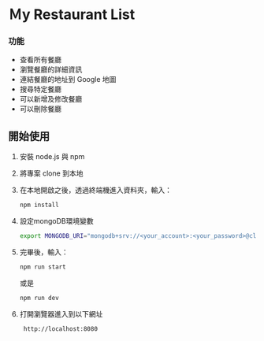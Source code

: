 # Ｍy Restaurant List
### 功能

- 查看所有餐廳
- 瀏覽餐廳的詳細資訊
- 連結餐廳的地址到 Google 地圖
- 搜尋特定餐廳
- 可以新增及修改餐廳
- 可以刪除餐廳

## 開始使用

1. 安裝 node.js 與 npm
2. 將專案 clone 到本地
3. 在本地開啟之後，透過終端機進入資料夾，輸入：

   ```bash
   npm install
   ```
4. 設定mongoDB環境變數

   ```bash
   export MONGODB_URI="mongodb+srv://<your_account>:<your_password>@cluster0.j9qlz5q.mongodb.net/restaurant-list?retryWrites=true&w=majority"
   ```
5. 完畢後，輸入：

   ```bash
   npm run start
   ```
   或是
   ```bash
   npm run dev
   ```
6. 打開瀏覽器進入到以下網址

   ```text
    http://localhost:8080
   ```